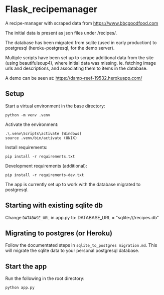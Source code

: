 # Flask_recipemanager

A recipe-manager with scraped data from https://www.bbcgoodfood.com

The initial data is present as json files under /recipes/.

The database has been migrated from sqlite (used in early production) to postgresql (heroku-postgresql, for the demo server).

Multiple scripts have been set up to scrape additional data from the site (using beautifulsoup4), where initial data was missing. ie. fetching image urls and descriptions, and associating them to items in the database.

A demo can be seen at:
https://damp-reef-19532.herokuapp.com/

## Setup

Start a virtual environment in the base directory:

    python -m venv .venv

Activate the environment:

    .\.venv\Scripts\activate (Windows)
    source .venv/bin/activate (UNIX)

Install requirements:

    pip install -r requirements.txt

Development requirements (additional):

    pip install -r requirements-dev.txt

The app is currently set up to work with the database migrated to postgresql.

## Starting with existing sqlite db

Change `DATABASE_URL` in app.py to:
    DATABASE_URL = "sqlite:///recipes.db"

## Migrating to postgres (or Heroku)

Follow the documentated steps in `sqlite_to_postgres migration.md`.
This will migrate the sqlite data to your personal postgresql database.

## Start the app

Run the following in the root directory:

    python app.py
